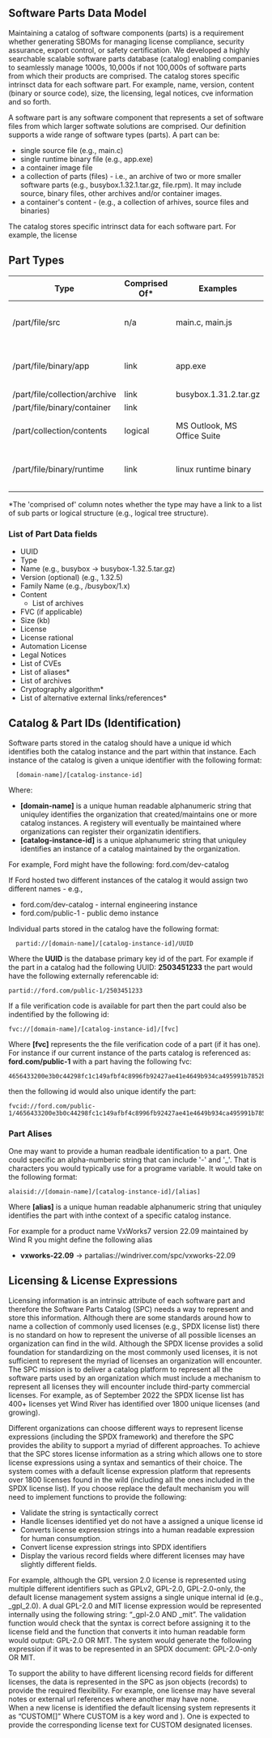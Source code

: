 ## Software Parts Data Model

Maintaining a catalog of software components (parts) is a requirement whether generating SBOMs for managing license compliance, security assurance, export control, or safety certification. We developed a highly searchable scalable software parts database (catalog) enabling companies to seamlessly manage 1000s, 10,000s if not 100,000s of software parts from which their products are comprised. The catalog stores specific intrinsct data for each software part. For example, name, version, content (binary or source code), size, the licensing, legal notices, cve information and so forth. 

A software part is any software component that represents a set of software files from which larger softwate solutions are comprised. Our definition supports a wide range of software types (parts). A part can be:
  - single source file (e.g., main.c)
  - single runtime binary file (e.g., app.exe)
  - a container image file 
  - a collection of parts (files)  - i.e., an archive of two  or more smaller software parts (e.g., busybox.1.32.1.tar.gz, file.rpm). It may include source, binary files, other archives and/or container images. 
  - a container's content - (e.g., a collection of arhives, source files and binaries)

The catalog stores specific intrinsct data for each software part. For example, the license

## Part Types
| Type              | Comprised Of* | Examples | Notes |
|-------------------| ------------ | -------- | ----- |
| /part/file/src      | n/a | main.c, main.js      | Uploaded as an archive of 1 file |
| /part/file/binary/app       | link | app.exe     | Uploaded as an archive of 1 file |
| /part/file/collection/archive | link | busybox.1.31.2.tar.gz |  |
| /part/file/binary/container   | link | |  |
| /part/collection/contents     | logical | MS Outlook, MS Office Suite | Complex composite product |
| /part/file/binary/runtime     | link | linux runtime binary | Uploaded as an archive of 1 file |

*The 'comprised of' column notes whether the type may have a link to a list of sub parts or logical structure (e.g., logical tree structure). 

### List of Part Data fields
- UUID
- Type
- Name (e.g., busybox -> busybox-1.32.5.tar.gz)
- Version (optional) (e.g., 1.32.5)
- Family Name (e.g., /busybox/1.x)
- Content
  - List of archives
- FVC (if applicable)
- Size (kb)
- License
- License rational
- Automation License
- Legal Notices
- List of CVEs
- List of aliases*
- List of archives 
- Cryptography algorithm*
- List of alternative external links/references*



## Catalog & Part IDs (Identification) 
Software parts stored in the catalog should have a  unique id which identifies both the catalog instance and the part within that instance. Each instance of the catalog is given a unique identifier with the following format:
  ```
    [domain-name]/[catalog-instance-id]
  ```
Where:
- **[domain-name]** is a unique human readable alphanumeric string that uniquley identifies the organization that created/maintains one or more catalog instances. A registery will eventually be maintained where organizations can register their organizatin identifiers. 
- **[catalog-instance-id]** is a unique alphanumeric string that uniquley identifies an instance of a catalog maintained by the organization. 

For example, Ford might have the following:
  ford.com/dev-catalog
  
  If Ford hosted two different instances of the catalog it would assign two different names - e.g.,
  - ford.com/dev-catalog - internal engineering instance
  - ford.com/public-1 - public demo instance
 
Individual parts stored in the catalog have the following format:

```
  partid://[domain-name]/[catalog-instance-id]/UUID
```
Where the **UUID** is the database primary key id of the part. For example if the part in a catalog had the following UUID: **2503451233** the part would have the following externally referencable id:
```
partid://ford.com/public-1/2503451233
```
If a file verification code is available for part then the part could also be indentified by the following id:
```
fvc://[domain-name]/[catalog-instance-id]/[fvc]
```
Where **[fvc]** represents the the file verification code of a part (if it has one). For instance if our current instance of the parts catalog is referenced as: **ford.com/public-1** with a part having the following fvc:
```
4656433200e3b0c44298fc1c149afbf4c8996fb92427ae41e4649b934ca495991b7852b855
```
then the following id would also unique identify the part:
```
fvcid://ford.com/public-1/4656433200e3b0c44298fc1c149afbf4c8996fb92427ae41e4649b934ca495991b7852b855
```

### Part Alises
One may want to provide a human readbale identification to a part. One could specific an alpha-numberic string that can include '-' and '_'. That is characters you would typically use for a programe variable. It would take on the following format:
  ```
  alaisid://[domain-name]/[catalog-instance-id]/[alias]
  ```
Where **[alias]** is a unique human readable alphanumeric string that uniquley identifies the part with inthe context of a specific catalog instance. 

For example for a product name VxWorks7 version 22.09 maintained by Wind R you might define the following alias 
- **vxworks-22.09** -> partalias://windriver.com/spc/vxworks-22.09

## Licensing & License Expressions
Licensing information is an intrinsic attribute of each software part and therefore the Software Parts Catalog (SPC) needs a way to represent and store this information. Although there are some standards around how to name a collection of commonly used licenses (e.g., SPDX license list) there is no standard on how to represent the universe of all possible licenses an organization can find in the wild. Although the SPDX license provides a solid foundation for standardizing on the most commonly used licenses, it is not sufficient to represent the myriad of licenses an organization will encounter. The SPC mission is to deliver a catalog platform to represent all the software parts used by an organization which must include a mechanism to represent all licenses they will encounter include third-party commercial licenses. For example, as of September 2022 the SPDX license list has 400+ licenses yet Wind River has identified over 1800 unique licenses (and growing). 

Different organizations can choose different ways to represent license expressions (including the SPDX framework) and therefore the SPC provides the ability to support a myriad of different approaches. To achieve that the SPC stores license information as a string which allows one to store license expressions using a syntax and semantics of their choice. The system comes with a default license expression platform that represents over 1800 licenses found in the wild (including all the ones included in the SPDX license list). If you choose replace the default mechanism you will need to implement functions to provide the following:
  * Validate the string is syntactically correct
  * Handle licenses identified yet do not have a assigned a unique license id
  * Converts license expression strings into a human readable expression for human consumption.
  * Convert license expression strings into SPDX identifiers
  * Display the various record fields where different licenses may have slightly different fields. 

For example, although the GPL version 2.0 license is represented using multiple different identifiers such as GPLv2, GPL-2.0, GPL-2.0-only, the default license management system assigns a single unique internal id (e.g., _gpl_2.0). A dual GPL-2.0 and MIT license expression would be represented internally using the following string: “_gpl-2.0 AND _mit”. The validation function would check that the syntax is correct before assigning it to the license field and the function that converts it into human readable form would output: GPL-2.0 OR MIT. The system would generate the following expression if it was to be represented in an SPDX document: GPL-2.0-only OR MIT. 

To support the ability to have different licensing record fields for different licenses, the data is represented in the SPC as json objects (records) to provide the required flexibility. For example, one license may have several notes or external url references where another may have none.   
When a new license is identified the default licensing system represents it as “CUSTOM[<identifier>]” Where CUSTOM is a key word and <identifier>). One is expected to provide the corresponding license text for CUSTOM designated licenses.  

